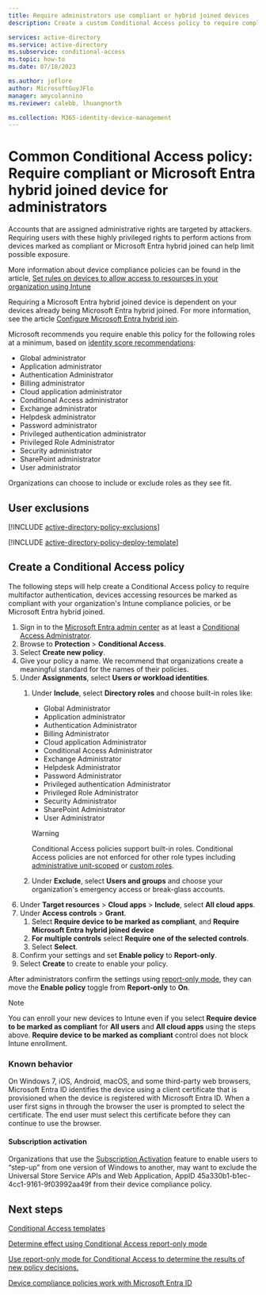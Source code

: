 ```yaml
---
title: Require administrators use compliant or hybrid joined devices
description: Create a custom Conditional Access policy to require compliant or hybrid joined devices for admins

services: active-directory
ms.service: active-directory
ms.subservice: conditional-access
ms.topic: how-to
ms.date: 07/18/2023

ms.author: joflore
author: MicrosoftGuyJFlo
manager: amycolannino
ms.reviewer: calebb, lhuangnorth

ms.collection: M365-identity-device-management
---
```

# Common Conditional Access policy: Require compliant or Microsoft Entra hybrid joined device for administrators

Accounts that are assigned administrative rights are targeted by attackers. Requiring users with these highly privileged rights to perform actions from devices marked as compliant or Microsoft Entra hybrid joined can help limit possible exposure.

More information about device compliance policies can be found in the article, [Set rules on devices to allow access to resources in your organization using Intune](/intune/protect/device-compliance-get-started)

Requiring a Microsoft Entra hybrid joined device is dependent on your devices already being Microsoft Entra hybrid joined. For more information, see the article [Configure Microsoft Entra hybrid join](~/identity/devices/how-to-hybrid-join.md).

Microsoft recommends you require enable this policy for the following roles at a minimum, based on [identity score recommendations](~/identity/monitoring-health/concept-identity-secure-score.md):

- Global administrator
- Application administrator
- Authentication Administrator
- Billing administrator
- Cloud application administrator
- Conditional Access administrator
- Exchange administrator
- Helpdesk administrator
- Password administrator
- Privileged authentication administrator
- Privileged Role Administrator
- Security administrator
- SharePoint administrator
- User administrator

Organizations can choose to include or exclude roles as they see fit.

## User exclusions
[!INCLUDE [active-directory-policy-exclusions](~/includes/entra-policy-exclude-user.md)]

[!INCLUDE [active-directory-policy-deploy-template](~/includes/entra-policy-deploy-template.md)]

## Create a Conditional Access policy

The following steps will help create a Conditional Access policy to require multifactor authentication, devices accessing resources be marked as compliant with your organization's Intune compliance policies, or be Microsoft Entra hybrid joined.

1. Sign in to the [Microsoft Entra admin center](https://entra.microsoft.com) as at least a [Conditional Access Administrator](~/identity/role-based-access-control/permissions-reference.md#conditional-access-administrator).
1. Browse to **Protection** > **Conditional Access**.
1. Select **Create new policy**.
1. Give your policy a name. We recommend that organizations create a meaningful standard for the names of their policies.
1. Under **Assignments**, select **Users or workload identities**.
   1. Under **Include**, select **Directory roles** and choose built-in roles like:
      - Global Administrator
      - Application administrator
      - Authentication Administrator
      - Billing Administrator
      - Cloud application Administrator
      - Conditional Access Administrator
      - Exchange Administrator
      - Helpdesk Administrator
      - Password Administrator
      - Privileged authentication Administrator
      - Privileged Role Administrator
      - Security Administrator
      - SharePoint Administrator
      - User Administrator
   
      > [!WARNING]
      > Conditional Access policies support built-in roles. Conditional Access policies are not enforced for other role types including [administrative unit-scoped](~/identity/role-based-access-control/admin-units-assign-roles.md) or [custom roles](~/identity/role-based-access-control/custom-create.md).

   1. Under **Exclude**, select **Users and groups** and choose your organization's emergency access or break-glass accounts.
1. Under **Target resources** > **Cloud apps** > **Include**, select **All cloud apps**.
1. Under **Access controls** > **Grant**.
   1. Select **Require device to be marked as compliant**, and **Require Microsoft Entra hybrid joined device**
   1. **For multiple controls** select **Require one of the selected controls**.
   1. Select **Select**.
1. Confirm your settings and set **Enable policy** to **Report-only**.
1. Select **Create** to create to enable your policy.

After administrators confirm the settings using [report-only mode](howto-conditional-access-insights-reporting.md), they can move the **Enable policy** toggle from **Report-only** to **On**.

> [!NOTE]
> You can enroll your new devices to Intune even if you select **Require device to be marked as compliant** for **All users** and **All cloud apps** using the steps above. **Require device to be marked as compliant** control does not block Intune enrollment. 

### Known behavior

On Windows 7, iOS, Android, macOS, and some third-party web browsers, Microsoft Entra ID identifies the device using a client certificate that is provisioned when the device is registered with Microsoft Entra ID. When a user first signs in through the browser the user is prompted to select the certificate. The end user must select this certificate before they can continue to use the browser.

#### Subscription activation

Organizations that use the [Subscription Activation](/windows/deployment/windows-10-subscription-activation) feature to enable users to “step-up” from one version of Windows to another, may want to exclude the Universal Store Service APIs and Web Application, AppID 45a330b1-b1ec-4cc1-9161-9f03992aa49f from their device compliance policy.

## Next steps

[Conditional Access templates](concept-conditional-access-policy-common.md)

[Determine effect using Conditional Access report-only mode](howto-conditional-access-insights-reporting.md)

[Use report-only mode for Conditional Access to determine the results of new policy decisions.](concept-conditional-access-report-only.md)

[Device compliance policies work with Microsoft Entra ID](/mem/intune/protect/device-compliance-get-started#device-compliance-policies-work-with-azure-ad)

